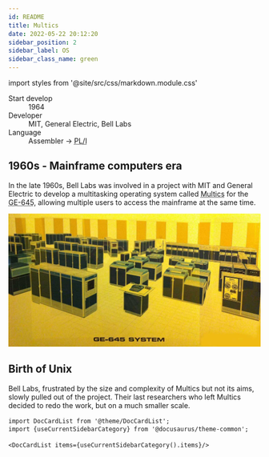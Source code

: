 ```yaml
---
id: README
title: Multics
date: 2022-05-22 20:12:20
sidebar_position: 2
sidebar_label: OS
sidebar_class_name: green
---
```


import styles from '@site/src/css/markdown.module.css'

<div className={styles.colorRed}>

<dl>
  <dt>Start develop</dt><dd>1964</dd>
  <dt>Developer</dt><dd>MIT, General Electric, Bell Labs</dd>
  <dt>Language</dt><dd>Assembler -> <abbr title="Programming Language One">PL/I</abbr></dd>
</dl>

</div>

## 1960s - Mainframe computers era

In the late 1960s, Bell Labs was involved in a project with MIT and General Electric to develop a multitasking operating system called <abbr title="Multiplexed Information and Computing Service">Multics</abbr> for the <abbr title="General Electric 645 mainframe computer">GE-645</abbr>, allowing multiple users to access the mainframe at the same time.

![GE 645 Mainframe Computer](ge645-big.jpg)

## Birth of Unix

Bell Labs, frustrated by the size and complexity of Multics but not its aims, slowly pulled out of the project. Their last researchers who left Multics decided to redo the work, but on a much smaller scale.

```mdx-code-block
import DocCardList from '@theme/DocCardList';
import {useCurrentSidebarCategory} from '@docusaurus/theme-common';

<DocCardList items={useCurrentSidebarCategory().items}/>
```
